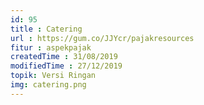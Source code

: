 ```yaml
---
id: 95
title : Catering
url : https://gum.co/JJYcr/pajakresources
fitur : aspekpajak
createdTime : 31/08/2019
modifiedTime : 27/12/2019
topik: Versi Ringan
img: catering.png
---
```

